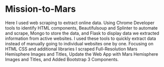 # Mission-to-Mars


Here I used web scraping to extract online data. Using Chrome Developer tools to identify HTML components, Beautifulsoup and Splinter to automate and scrape, Mongo to store the data, and Flask to display data we extracted information from active websites. I used these tools to quickly extract data instead of manually going to individual websites one by one. Focusing on HTML CSS and additional libraries I scraped Full-Resolution Mars Hemisphere Images and Titles, Update the Web App with Mars Hemisphere Images and Titles, and Added Bootstrap 3 Components.
